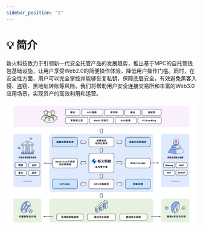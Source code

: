 ```yaml
---
sidebar_position: "1"
---
```

# 💡 简介

新火科技致力于引领新一代安全托管产品的发展趋势，推出基于MPC的自托管钱包基础设施，让用户享受Web2.0的简便操作体验，降低用户操作门槛。同时，在安全性方面，用户可以完全掌控并能够恢复私钥，保障底层安全，有效避免黑客入侵、盗窃、黑地址转账等风险。我们将帮助用户安全连接交易所和丰富的Web3.0应用场景，实现资产的高效利用和运营。

![](<../images/assets/image (37).png>)

